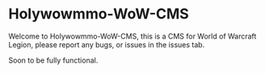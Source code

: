 # Holywowmmo-WoW-CMS
Welcome to Holywowmmo-WoW-CMS, this is a CMS for World of Warcraft Legion, please report any bugs, or issues in the issues tab.

Soon to be fully functional.
